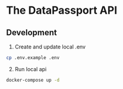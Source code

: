 # The DataPassport API

## Development

1. Create and update local .env

``` Bash
cp .env.example .env
```

2. Run local api

``` Bash
docker-compose up -d
```
